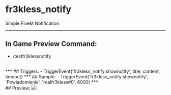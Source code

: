 # fr3kless_notify
Simple FiveM Notification
***
## In Game Preview Command: 
- /testfr3klessnotify
<br>
***
## Triggers:
- TriggerEvent('fr3kless_notify:shownotify', title, content, timeout)
***
## Sample:
- TriggerEvent('fr3kless_notify:shownotify', 'Powiadomienie', 'realfr3kless#0', 6000)
***
<br>
## Preview:
<img src="https://cdn.discordapp.com/attachments/1188126533408272384/1188158550678175784/image.png?ex=659981e1&is=65870ce1&hm=30b90c6b5da9f9874fc7f9cf51ebf4d3b04e314211fd61b11eeeb94deefd764f&">
